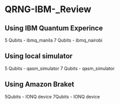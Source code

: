 # QRNG-IBM-_Review

## Using IBM Quantum Experince

5 Qubits - ibmq_manila
7 Qubits - ibmq_nairobi

## Using local simulator

5 Qubits - qasm_simulator
7 Qubits - qasm_simulator

## Using Amazon Braket

5Qubits -  IONQ device
7Qubits -  IONQ device



